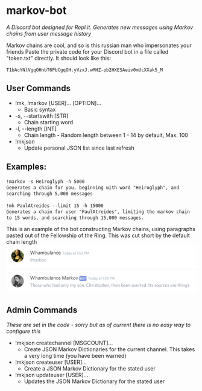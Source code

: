 # markov-bot
*A Discord bot designed for Repl.it. Generates new messages using Markov chains from user message history*

Markov chains are cool, and so is this russian man who impersonates your friends
Paste the private code for your Discord bot in a file called "token.txt" directly. It should look like this:
```
T1bAcYNlVgqOHnbT6PbCgqOH.yVzxJ.wMHZ-pb2HXESAeiv0mUcXXak5_M
```
## User Commands
* !mk, !markov [USER]... [OPTION]...
  * Basic syntax
* -s, --startswith [STR]
  * Chain starting word
* -l, --length [INT]
  * Chain length - Random length between 1 - 14 by default, Max: 100
* !mkjson
  * Update personal JSON list since last refresh
  
## Examples:
```
!markov -s Heiroglyph -h 5000
Generates a chain for you, beginning with word "Heiroglyph", and searching through 5,000 messages

!mk PaulAtreides --limit 15 -h 15000
Generates a chain for user "PaulAtreides", limiting the markov chain to 15 words, and searching through 15,000 messages.
```

This is an example of the bot constructing Markov chains, using paragraphs pasted out of the Fellowship of the Ring. This was cut short by the default chain length
![markov-bot test with LOTR paragraphs](https://raw.githubusercontent.com/whambulance/markov-bot/master/markovtest1.png)

## Admin Commands
*These are set in the code - sorry but as of current there is no easy way to configure this*
* !mkjson createchannel [MSGCOUNT]...
  * Create JSON Markov Dictionaries for the current channel. This takes a very long time (you have been warned)
* !mkjson createuser [USER]...
  * Create a JSON Markov Dictionary for the stated user
* !mkjson updateuser [USER]...
  * Updates the JSON Markov Dictionary for the stated user
